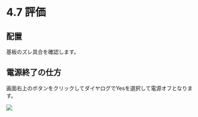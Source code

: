 # 4.7 評価

## 配置

基板のズレ具合を確認します。


## 電源終了の仕方

画面右上のボタンをクリックしてダイヤログでYesを選択して電源オフとなります。

![](./img/PIC028.JPG)

